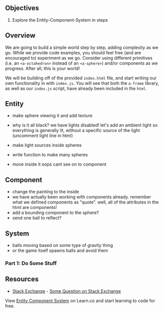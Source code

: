 ## Objectives

1. Explore the Entity-Component-System in steps

## Overview

We are going to build a simple world step by step, adding complexity as we go. While we provide code examples, you should feel free (and are encouraged to) experiment as we go. Consider using different primitives (i.e. an `<a-octahedron>` instead of an `<a-sphere>`) and/or components as we progress. After all, this is your world!

We will be building off of the provided `index.html` file, and start writing our own functionality in with `index.js`. You will see that both the `a-frame` library, as well as our `index.js` script, have already been included in the `html`.

## Entity

- make sphere viewing it and add texture
- why is it all black? we have lights disabled! let's add an ambient light so everything is generally lit, without a specific source of the light (uncomment light line in html)
- make light sources inside spheres

- write function to make many spheres
- move inside it oops cant see on to component

## Component

- change the painting to the inside
- we have actually been working with components already. remember what we defined components as "quote". well, all of the attributes in the html are components!
- add a bounding component to the sphere?
- send one ball to reflect?

## System

- balls moving based on some type of gravity thing
- or the game itself spawns balls and avoid them



### Part 1: Do Some Stuff

## Resources

* [Stack Exchange](http://www.stackexchange.com) - [Some Question on Stack Exchange](http://www.stackexchange.com/questions/123)

<p class='util--hide'>View <a href='https://learn.co/lessons/entity-component-system'>Entity Component System</a> on Learn.co and start learning to code for free.</p>
